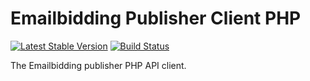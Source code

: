Emailbidding Publisher Client PHP
====================

[![Latest Stable Version](https://poser.pugx.org/emailbidding/publisher-client-php/v/stable.png)](https://packagist.org/packages/emailbidding/publisher-client-php) [![Build Status](https://travis-ci.org/emailbidding/publisher-client-php.png?branch=master)](https://travis-ci.org/emailbidding/publisher-client-php)

The Emailbidding publisher PHP API client.
